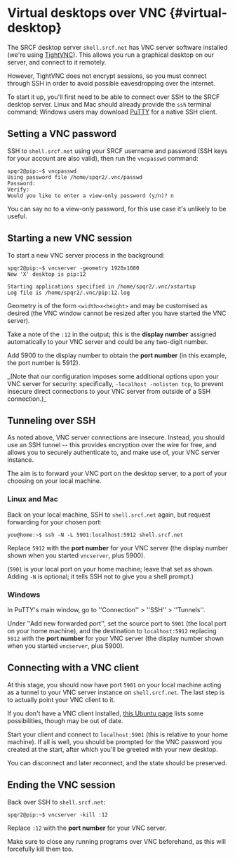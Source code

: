 Virtual desktops over VNC {#virtual-desktop}
=========================

The SRCF desktop server `shell.srcf.net` has VNC server software
installed (we\'re using [TightVNC](http://www.tightvnc.com)). This
allows you run a graphical desktop on our server, and connect to it
remotely.

However, TightVNC does not encrypt sessions, so you must connect through
SSH in order to avoid possible eavesdropping over the internet.

To start it up, you\'ll first need to be able to connect over SSH to the
SRCF desktop server. Linux and Mac should already provide the `ssh`
terminal command; Windows users may download
[PuTTY](https://www.chiark.greenend.org.uk/~sgtatham/putty/) for a
native SSH client.

Setting a VNC password
----------------------

SSH to `shell.srcf.net` using your SRCF username and password (SSH keys
for your account are also valid), then run the `vncpasswd` command:

    spqr2@pip:~$ vncpasswd
    Using password file /home/spqr2/.vnc/passwd
    Password:
    Verify:
    Would you like to enter a view-only password (y/n)? n

You can say no to a view-only password, for this use case it\'s unlikely
to be useful.

Starting a new VNC session
--------------------------

To start a new VNC server process in the background:

    spqr2@pip:~$ vncserver -geometry 1920x1080
    New 'X' desktop is pip:12

    Starting applications specified in /home/spqr2/.vnc/xstartup
    Log file is /home/spqr2/.vnc/pip:12.log

Geometry is of the form `<width>x<height>` and may be customised as
desired (the VNC window cannot be resized after you have started the VNC
server).

Take a note of the `:12` in the output; this is the **display number**
assigned automatically to your VNC server and could be any two-digit
number.

Add 5900 to the display number to obtain the **port number** (in this
example, the port number is 5912).

\_(Note that our configuration imposes some additional options upon your
VNC server for security: specifically, `-localhost -nolisten tcp`, to
prevent insecure direct connections to your VNC server from outside of a
SSH connection.)\_

Tunneling over SSH
------------------

As noted above, VNC server connections are insecure. Instead, you should
use an SSH tunnel \-- this provides encryption over the wire for free,
and allows you to securely authenticate to, and make use of, your VNC
server instance.

The aim is to forward your VNC port on the desktop server, to a port of
your choosing on your local machine.

### Linux and Mac

Back on your local machine, SSH to `shell.srcf.net` again, but request
forwarding for your chosen port:

    you@home:~$ ssh -N -L 5901:localhost:5912 shell.srcf.net

Replace `5912` with the **port number** for your VNC server (the display
number shown when you started `vncserver`, plus 5900).

(`5901` is your local port on your home machine; leave that set as
shown. Adding `-N` is optional; it tells SSH not to give you a shell
prompt.)

### Windows

In PuTTY\'s main window, go to \'\'Connection\'\' \> \'\'SSH\'\' \>
\'\'Tunnels\'\'.

Under \'\'Add new forwarded port\'\', set the source port to `5901` (the
local port on your home machine), and the destination to
`localhost:5912` replacing `5912` with the **port number** for your VNC
server (the display number shown when you started `vncserver`, plus
5900).

Connecting with a VNC client
----------------------------

At this stage, you should now have port `5901` on your local machine
acting as a tunnel to your VNC server instance on `shell.srcf.net`. The
last step is to actually point your VNC client to it.

If you don\'t have a VNC client installed, [this Ubuntu
page](https://help.ubuntu.com/community/VNC/Clients) lists some
possibilities, though may be out of date.

Start your client and connect to `localhost:5901` (this is relative to
your home machine). If all is well, you should be prompted for the VNC
password you created at the start, after which you\'ll be greeted with
your new desktop.

You can disconnect and later reconnect, and the state should be
preserved.

Ending the VNC session
----------------------

Back over SSH to `shell.srcf.net`:

    spqr2@pip:~$ vncserver -kill :12

Replace `:12` with the **port number** for your VNC server.

Make sure to close any running programs over VNC beforehand, as this
will forcefully kill them too.
